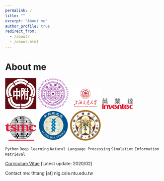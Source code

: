 ```yaml
---
permalink: /
title: ""
excerpt: "About me"
author_profile: true
redirect_from: 
  - /about/
  - /about.html
---
```




About me
======
<img src='/images/HSNU.png' width='100'>
<img src='/images/The_Logo_of_National_Tsing_Hua_University.png' width='100'>
<img src='/images/130.png' width='100'>
<img src='/images/logo_inventec.png' width='100'>
<img src='/images/tsmc.jpg' width='100'>
<img src='/images/sinica_logo.png' width='100'>
<img src='/images/Emblem72.jpg' width='100'>
<!-- <img src='/images/sign2-032a.png' width='100'> -->

```Python```  ```Deep learning```  ```Natural Language Processing```  ```Simulation```  ```Information Retrieval``` 

[Curriculum Vitae](http://thtang.github.io/files/Jason_Tang_Resume.pdf) [Latest update: 2020/02] 

Contact me: thtang [at] nlg.csie.ntu.edu.tw
